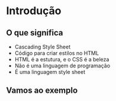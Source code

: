 # Introdução

## O que significa

* Cascading Style Sheet
* Código para criar estilos no HTML
* HTML é a estutura, e o CSS é a beleza 
* Não é uma linguagem de programação
* É uma linguagem style sheet

## Vamos ao exemplo